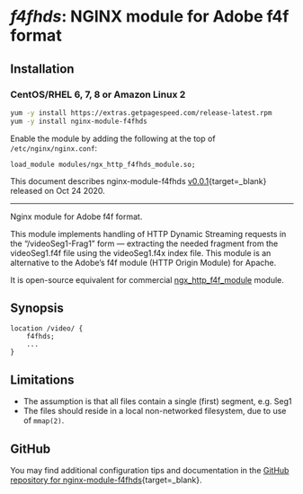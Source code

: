 # _f4fhds_: NGINX module for Adobe f4f format


## Installation

### CentOS/RHEL 6, 7, 8 or Amazon Linux 2

```bash
yum -y install https://extras.getpagespeed.com/release-latest.rpm
yum -y install nginx-module-f4fhds
```

Enable the module by adding the following at the top of `/etc/nginx/nginx.conf`:

```nginx
load_module modules/ngx_http_f4fhds_module.so;
```


This document describes nginx-module-f4fhds [v0.0.1](https://github.com/GetPageSpeed/f4fhds/releases/tag/v0.0.1){target=_blank} 
released on Oct 24 2020.
    
<hr />

Nginx module for Adobe f4f format.

This module implements handling of HTTP Dynamic Streaming requests in the “/videoSeg1-Frag1” form — extracting the 
needed fragment from the videoSeg1.f4f file using the videoSeg1.f4x index file. This module is an alternative to the 
Adobe’s f4f module (HTTP Origin Module) for Apache.

It is open-source equivalent for commercial [ngx_http_f4f_module](http://nginx.org/en/docs/http/ngx_http_f4f_module.html#f4f_buffer_size)
module.

## Synopsis

```nginx
location /video/ {
    f4fhds;
    ...
}
```

## Limitations

* The assumption is that all files contain a single (first) segment, e.g. Seg1
* The files should reside in a local non-networked filesystem, due to use of `mmap(2)`.

## GitHub

You may find additional configuration tips and documentation in the [GitHub repository for 
nginx-module-f4fhds](https://github.com/GetPageSpeed/f4fhds){target=_blank}.